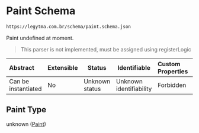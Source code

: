 # Paint Schema

```txt
https://legytma.com.br/schema/paint.schema.json
```

Paint undefined at moment.


> This parser is not implemented, must be assigned using registerLogic
>

| Abstract            | Extensible | Status         | Identifiable            | Custom Properties | Additional Properties | Access Restrictions | Defined In                                                              |
| :------------------ | ---------- | -------------- | ----------------------- | :---------------- | --------------------- | ------------------- | ----------------------------------------------------------------------- |
| Can be instantiated | No         | Unknown status | Unknown identifiability | Forbidden         | Allowed               | none                | [paint.schema.json](../schema/paint.schema.json) |

## Paint Type

unknown ([Paint](paint.md))
